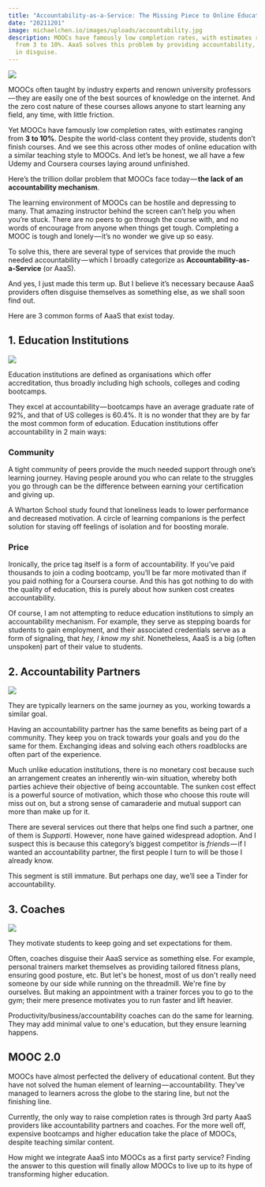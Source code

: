 ```yaml
---
title: "Accountability-as-a-Service: The Missing Piece to Online Education"
date: "20211201"
image: michaelchen.io/images/uploads/accountability.jpg
description: MOOCs have famously low completion rates, with estimates ranging
  from 3 to 10%. AaaS solves this problem by providing accountability, and often
  in disguise.
---
```

![](/images/uploads/accountability.jpg)

MOOCs often taught by industry experts and renown university professors — they are easily one of the best sources of knowledge on the internet. And the zero cost nature of these courses allows anyone to start learning any field, any time, with little friction.

Yet MOOCs have famously low completion rates, with estimates ranging from **3 to 10%**. Despite the world-class content they provide, students don’t finish courses. And we see this across other modes of online education with a similar teaching style to MOOCs. And let’s be honest, we all have a few Udemy and Coursera courses laying around unfinished.

Here’s the trillion dollar problem that MOOCs face today — **the lack of an accountability mechanism**.

The learning environment of MOOCs can be hostile and depressing to many. That amazing instructor behind the screen can’t help you when you’re stuck. There are no peers to go through the course with, and no words of encourage from anyone when things get tough. Completing a MOOC is tough and lonely — it’s no wonder we give up so easy.

To solve this, there are several type of services that provide the much needed accountability — which I broadly categorize as **Accountability-as-a-Service** (or AaaS).

And yes, I just made this term up. But I believe it’s necessary because AaaS providers often disguise themselves as something else, as we shall soon find out.

Here are 3 common forms of AaaS that exist today.

## 1. Education Institutions

![](/images/uploads/harvard.jpg)

Education institutions are defined as organisations which offer accreditation, thus broadly including high schools, colleges and coding bootcamps.

They excel at accountability — bootcamps have an average graduate rate of 92%, and that of US colleges is 60.4%. It is no wonder that they are by far the most common form of education. Education institutions offer accountability in 2 main ways:

### Community

A tight community of peers provide the much needed support through one’s learning journey. Having people around you who can relate to the struggles you go through can be the difference between earning your certification and giving up.

A Wharton School study found that loneliness leads to lower performance and decreased motivation. A circle of learning companions is the perfect solution for staving off feelings of isolation and for boosting morale. 

### Price

Ironically, the price tag itself is a form of accountability. If you’ve paid thousands to join a coding bootcamp, you’ll be far more motivated than if you paid nothing for a Coursera course. And this has got nothing to do with the quality of education, this is purely about how sunken cost creates accountability.

Of course, I am not attempting to reduce education institutions to simply an accountability mechanism. For example, they serve as stepping boards for students to gain employment, and their associated credentials serve as a form of signaling, that *hey, I know my shit*. Nonetheless, AaaS is a big (often unspoken) part of their value to students.

## 2. Accountability Partners

![](/images/uploads/accountability-partner.jpg)

They are typically learners on the same journey as you, working towards a similar goal.

Having an accountability partner has the same benefits as being part of a community. They keep you on track towards your goals and you do the same for them. Exchanging ideas and solving each others roadblocks are often part of the experience.

Much unlike education institutions, there is no monetary cost because such an arrangement creates an inherently win-win situation, whereby both parties achieve their objective of being accountable. The sunken cost effect is a powerful source of motivation, which those who choose this route will miss out on, but a strong sense of camaraderie and mutual support can more than make up for it.

There are several services out there that helps one find such a partner, one of them is *Supporti*. However, none have gained widespread adoption. And I suspect this is because this category’s biggest competitor is *friends* — if I wanted an accountability partner, the first people I turn to will be those I already know.

This segment is still immature. But perhaps one day, we’ll see a Tinder for accountability.

## 3. Coaches

![](/images/uploads/coaches.jpg)

They motivate students to keep going and set expectations for them.

Often, coaches disguise their AaaS service as something else. For example, personal trainers market themselves as providing tailored fitness plans, ensuring good posture, etc. But let's be honest, most of us don't really need someone by our side while running on the threadmill. We're fine by ourselves. But making an appointment with a trainer forces you to go to the gym; their mere presence motivates you to run faster and lift heavier.

Productivity/business/accountability coaches can do the same for learning. They may add minimal value to one's education, but they ensure learning happens.

## MOOC 2.0

MOOCs have almost perfected the delivery of educational content. But they have not solved the human element of learning — accountability. They’ve managed to learners across the globe to the staring line, but not the finishing line.

Currently, the only way to raise completion rates is through 3rd party AaaS providers like accountability partners and coaches. For the more well off, expensive bootcamps and higher education take the place of MOOCs, despite teaching similar content.

How might we integrate AaaS into MOOCs as a first party service? Finding the answer to this question will finally allow MOOCs to live up to its hype of transforming higher education.